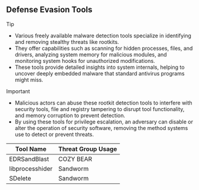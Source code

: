 ## Defense Evasion Tools

> [!TIP]
> - Various freely available malware detection tools specialize in identifying and removing stealthy threats like rootkits.
> - They offer capabilities such as scanning for hidden processes, files, and drivers, analyzing system memory for malicious modules, and monitoring system hooks for unauthorized modifications.
> - These tools provide detailed insights into system internals, helping to uncover deeply embedded malware that standard antivirus programs might miss.

> [!IMPORTANT]
> - Malicious actors can abuse these rootkit detection tools to interfere with security tools, file and registry tampering to disrupt tool functionality, and memory corruption to prevent detection.
> - By using these tools for privilege escalation, an adversary can disable or alter the operation of security software, removing the method systems use to detect or prevent threats.

| Tool Name | Threat Group Usage |
|---|---|
| EDRSandBlast | COZY BEAR |
| libprocesshider | Sandworm |
| SDelete | Sandworm |
